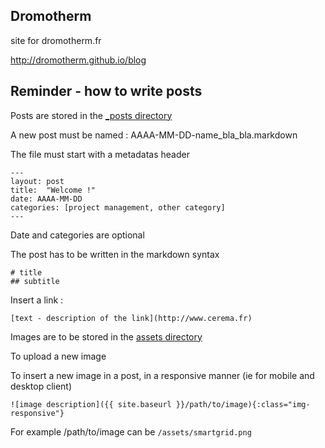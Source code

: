 ## Dromotherm

site for dromotherm.fr

http://dromotherm.github.io/blog

## Reminder - how to write posts

Posts are stored in the [_posts directory](/_posts)

A new post must be named :	AAAA-MM-DD-name_bla_bla.markdown

The file must start with a metadatas header
```
---
layout: post
title:  "Welcome !"
date: AAAA-MM-DD
categories: [project management, other category]
---
```
Date and categories are optional

The post has to be written in the markdown syntax
```
# title
## subtitle
```

Insert a link :
```
[text - description of the link](http://www.cerema.fr)
```

Images are to be stored in the [assets directory](/assets)

To upload a new image

To insert a new image in a post, in a responsive manner (ie for mobile and desktop client)
```
![image description]({{ site.baseurl }}/path/to/image){:class="img-responsive"} 
```
For example /path/to/image can be `/assets/smartgrid.png`

